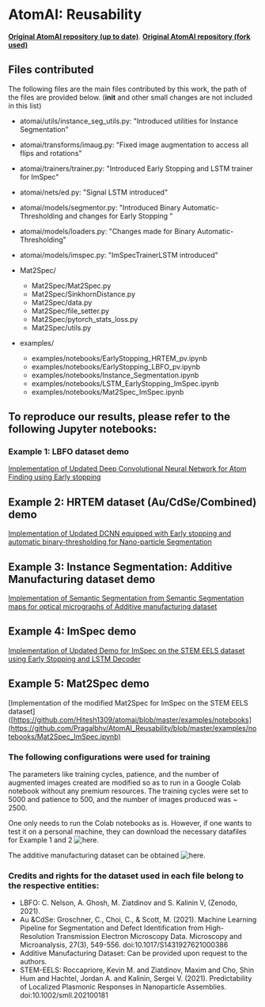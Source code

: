 # AtomAI: Reusability

[**Original AtomAI repository (up to date)**](https://github.com/pycroscopy/atomai).
[**Original AtomAI repository (fork used)**](https://github.com/pycroscopy/atomai/tree/657ee4f0ea0efaeeb541cf0c5b76377a64a72f06)

## Files contributed

The following files are the main files contributed by this work, the path of the files are provided below. (__init__ and other small changes are not included in this list)

- atomai/utils/instance_seg_utils.py: "Introduced utilities for Instance Segmentation"
- atomai/transforms/imaug.py: "Fixed image augmentation to access all flips and rotations"
- atomai/trainers/trainer.py: "Introduced Early Stopping and LSTM trainer for ImSpec"
- atomai/nets/ed.py: "Signal LSTM introduced"		
- atomai/models/segmentor.py: "Introduced Binary Automatic-Thresholding and changes for Early Stopping "
- atomai/models/loaders.py: "Changes made for Binary Automatic-Thresholding"
- atomai/models/imspec.py: "ImSpecTrainerLSTM introduced" 

- Mat2Spec/
	- Mat2Spec/Mat2Spec.py
	- Mat2Spec/SinkhornDistance.py
	- Mat2Spec/data.py
	- Mat2Spec/file_setter.py
	- Mat2Spec/pytorch_stats_loss.py
	- Mat2Spec/utils.py

- examples/
	- examples/notebooks/EarlyStopping_HRTEM_pv.ipynb
	- examples/notebooks/EarlyStopping_LBFO_pv.ipynb
	- examples/notebooks/Instance_Segmentation.ipynb
	- examples/notebooks/LSTM_EarlyStopping_ImSpec.ipynb
	- examples/notebooks/Mat2Spec_ImSpec.ipynb
	
	




## To reproduce our results, please refer to the following Jupyter notebooks:

### Example 1: LBFO dataset demo
[Implementation of Updated Deep Convolutional Neural Network for Atom Finding using Early stopping](https://github.com/Pragalbhv/AtomAI_Reusability/blob/master/examples/notebooks/EarlyStopping_LBFO_pv.ipynb)

## Example 2: HRTEM dataset (Au/CdSe/Combined) demo
[Implementation of Updated DCNN equipped with Early stopping and automatic binary-thresholding for Nano-particle Segmentation](https://github.com/Pragalbhv/AtomAI_Reusability/blob/master/examples/notebooks/EarlyStopping_HRTEM_pv.ipynb)

## Example 3: Instance Segmentation: Additive Manufacturing dataset demo
[Implementation of Semantic Segmentation from Semantic Segmentation maps for optical micrographs of Additive manufacturing dataset](https://github.com/Pragalbhv/AtomAI_Reusability/blob/master/examples/notebooks/Instance_Segmentation.ipynb)

## Example 4: ImSpec demo
[Implementation of Updated Demo for ImSpec on the STEM EELS dataset using Early Stopping and LSTM Decoder](https://github.com/Pragalbhv/AtomAI_Reusability/blob/master/examples/notebooks/LSTM_EarlyStopping_ImSpec.ipynb)

## Example 5: Mat2Spec demo
[Implementation of the modified Mat2Spec for ImSpec on the STEM EELS dataset]([https://github.com/Hitesh1309/atomai/blob/master/examples/notebooks](https://github.com/Pragalbhv/AtomAI_Reusability/blob/master/examples/notebooks/Mat2Spec_ImSpec.ipynb)

### The following configurations were used for training
The parameters like training cycles, patience, and the number of augmented images created are modified so as to run in a Google Colab notebook without any premium resources. 
The training cycles were set to 5000 and patience to 500, and the number of images produced was ~ 2500.

One only needs to run the Colab notebooks as is. However, if one wants to test it on a personal machine, they can download the necessary datafiles for Example 1 and 2 ![here.](https://drive.google.com/drive/folders/1S6pfS0t-rJ9U4EvNl0J3bB5wolJ9yRIt?usp=sharing)

The additive manufacturing dataset can be obtained ![here.](https://drive.google.com/file/d/1s2_9Mmha7q6CcM5LRTyE1EbpbEE4Er5k/view?usp=drive_link)




### Credits and rights for the dataset used in each file belong to the respective entities:
  - LBFO: C. Nelson, A. Ghosh, M. Ziatdinov and S. Kalinin V, (Zenodo, 2021).
  - Au &CdSe: Groschner, C., Choi, C., & Scott, M. (2021). Machine Learning Pipeline for Segmentation and Defect Identification from High-Resolution Transmission Electron Microscopy Data. Microscopy and Microanalysis, 27(3), 549-556. doi:10.1017/S1431927621000386
  - Additive Manufacturing Dataset: Can be provided upon request to the authors.
  - STEM-EELS: Roccapriore, Kevin M. and Ziatdinov, Maxim and Cho, Shin Hum and Hachtel, Jordan A. and Kalinin, Sergei V. (2021). Predictability of Localized Plasmonic Responses in Nanoparticle Assemblies. doi:10.1002/smll.202100181

